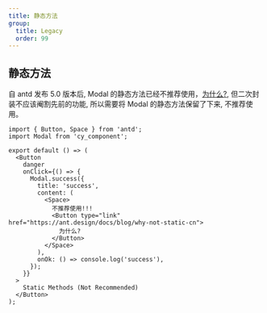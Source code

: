 ```yaml
---
title: 静态方法
group:
  title: Legacy
  order: 99
---
```


## 静态方法

自 antd 发布 5.0 版本后, Modal 的静态方法已经不推荐使用，[为什么?](https://ant.design/docs/blog/why-not-static-cn), 但二次封装不应该阉割先前的功能, 所以需要将 Modal 的静态方法保留了下来, 不推荐使用。

```tsx
import { Button, Space } from 'antd';
import Modal from 'cy_component';

export default () => (
  <Button
    danger
    onClick={() => {
      Modal.success({
        title: 'success',
        content: (
          <Space>
            不推荐使用!!!
            <Button type="link" href="https://ant.design/docs/blog/why-not-static-cn">
              为什么?
            </Button>
          </Space>
        ),
        onOk: () => console.log('success'),
      });
    }}
  >
    Static Methods (Not Recommended)
  </Button>
);
```
